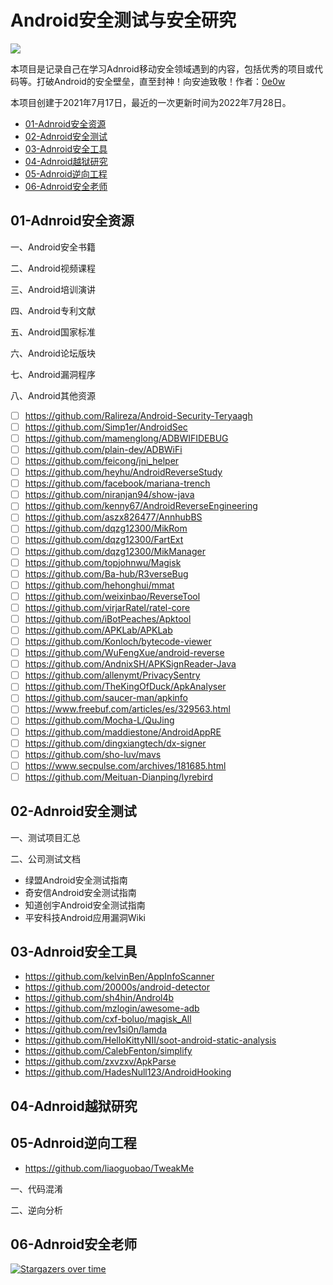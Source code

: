 # Android安全测试与安全研究

![](https://socialify.git.ci/APKTeam/AndroidSecurity/image?description=1&font=Inter&forks=1&issues=1&name=1&owner=1&pattern=Floating%20Cogs&pulls=1&stargazers=1&theme=Light)

本项目是记录自己在学习Adnroid移动安全领域遇到的内容，包括优秀的项目或代码等。打破Android的安全壁垒，直至封神！向安迪致敬！作者：[0e0w](https://github.com/0e0w)

本项目创建于2021年7月17日，最近的一次更新时间为2022年7月28日。

- [01-Adnroid安全资源]()
- [02-Adnroid安全测试]()
- [03-Adnroid安全工具]()
- [04-Adnroid越狱研究]()
- [05-Adnroid逆向工程]()
- [06-Adnroid安全老师]()

## 01-Adnroid安全资源

一、Android安全书籍

二、Android视频课程

三、Android培训演讲

四、Android专利文献

五、Android国家标准

六、Android论坛版块

七、Android漏洞程序

八、Android其他资源
- [ ] https://github.com/Ralireza/Android-Security-Teryaagh
- [ ] https://github.com/Simp1er/AndroidSec
- [ ] https://github.com/mamenglong/ADBWIFIDEBUG
- [ ] https://github.com/plain-dev/ADBWiFi
- [ ] https://github.com/feicong/jni_helper
- [ ] https://github.com/heyhu/AndroidReverseStudy
- [ ] https://github.com/facebook/mariana-trench
- [ ] https://github.com/niranjan94/show-java
- [ ] https://github.com/kenny67/AndroidReverseEngineering
- [ ] https://github.com/aszx826477/AnnhubBS
- [ ] https://github.com/dqzg12300/MikRom
- [ ] https://github.com/dqzg12300/FartExt
- [ ] https://github.com/dqzg12300/MikManager
- [ ] https://github.com/topjohnwu/Magisk
- [ ] https://github.com/Ba-hub/R3verseBug
- [ ] https://github.com/hehonghui/mmat
- [ ] https://github.com/weixinbao/ReverseTool
- [ ] https://github.com/virjarRatel/ratel-core
- [ ] https://github.com/iBotPeaches/Apktool
- [ ] https://github.com/APKLab/APKLab
- [ ] https://github.com/Konloch/bytecode-viewer
- [ ] https://github.com/WuFengXue/android-reverse
- [ ] https://github.com/AndnixSH/APKSignReader-Java
- [ ] https://github.com/allenymt/PrivacySentry
- [ ] https://github.com/TheKingOfDuck/ApkAnalyser
- [ ] https://github.com/saucer-man/apkinfo
- [ ] https://www.freebuf.com/articles/es/329563.html
- [ ] https://github.com/Mocha-L/QuJing
- [ ] https://github.com/maddiestone/AndroidAppRE
- [ ] https://github.com/dingxiangtech/dx-signer
- [ ] https://github.com/sho-luv/mavs
- [ ] https://www.secpulse.com/archives/181685.html
- [ ] https://github.com/Meituan-Dianping/lyrebird

## 02-Adnroid安全测试

一、测试项目汇总

二、公司测试文档
- 绿盟Android安全测试指南
- 奇安信Android安全测试指南
- 知道创宇Android安全测试指南
- 平安科技Android应用漏洞Wiki

## 03-Adnroid安全工具

- https://github.com/kelvinBen/AppInfoScanner
- https://github.com/20000s/android-detector
- https://github.com/sh4hin/Androl4b
- https://github.com/mzlogin/awesome-adb
- https://github.com/cxf-boluo/magisk_All
- https://github.com/rev1si0n/lamda
- https://github.com/HelloKittyNII/soot-android-static-analysis
- https://github.com/CalebFenton/simplify
- https://github.com/zxvzxv/ApkParse
- https://github.com/HadesNull123/AndroidHooking

## 04-Adnroid越狱研究

## 05-Adnroid逆向工程

- https://github.com/liaoguobao/TweakMe

一、代码混淆

二、逆向分析

## 06-Adnroid安全老师

[![Stargazers over time](https://starchart.cc//APKTeam/AndroidSecurity.svg)](https://starchart.cc/APKTeam/AndroidSecurity)